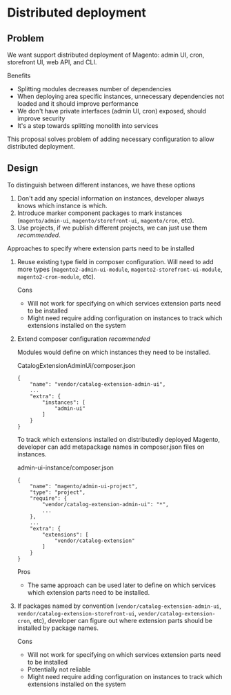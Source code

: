 # Distributed deployment

## Problem

We want support distributed deployment of Magento: admin UI, cron, storefront UI, web API, and CLI.

Benefits
* Splitting modules decreases number of dependencies
* When deploying area specific instances, unnecessary dependencies not loaded and it should improve performance
* We don't have private interfaces (admin UI, cron) exposed, should improve security
* It's a step towards splitting monolith into services

This proposal solves problem of adding necessary configuration to allow distributed deployment.

## Design

To distinguish between different instances, we have these options

1. Don't add any special information on instances, developer always knows which instance is which.
2. Introduce marker component packages to mark instances (`magento/admin-ui`, `magento/storefront-ui`, `magento/cron`, etc).
3. Use projects, if we publish different projects, we can just use them _recommended_.

Approaches to specify where extension parts need to be installed
1. Reuse existing type field in composer configuration. Will need to add more types (`magento2-admin-ui-module`, `magento2-storefront-ui-module`, `magento2-cron-module`, etc).
    
    Cons
    * Will not work for specifying on which services extension parts need to be installed
    * Might need require adding configuration on instances to track which extensions installed on the system
    
2. Extend composer configuration _recommended_

    Modules would define on which instances they need to be installed.
    
    CatalogExtensionAdminUi/composer.json
    ```
    {
        "name": "vendor/catalog-extension-admin-ui",
        ...
        "extra": {
            "instances": [
                "admin-ui"
            ]
        }
    }
    ```
    
    To track which extensions installed on distributedly deployed Magento, developer can add metapackage names in composer.json files on instances.
    
    admin-ui-instance/composer.json
    ```
    {
        "name": "magento/admin-ui-project",
        "type": "project",
        "require": {
            "vendor/catalog-extension-admin-ui": "*",
            ...
        },
        ...
        "extra": {
            "extensions": [
                "vendor/catalog-extension"
            ]
        }
    }
    ```
    
    Pros
    * The same approach can be used later to define on which services which extension parts need to be installed.
    
3. If packages named by convention (`vendor/catalog-extension-admin-ui`, `vendor/catalog-extension-storefront-ui`, `vendor/catalog-extension-cron`, etc), developer can figure out where extension parts should be installed by package names.
    
    Cons
    * Will not work for specifying on which services extension parts need to be installed
    * Potentially not reliable
    * Might need require adding configuration on instances to track which extensions installed on the system
